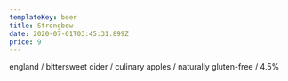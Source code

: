 ```yaml
---
templateKey: beer
title: Strongbow
date: 2020-07-01T03:45:31.899Z
price: 9
---
```


england / bittersweet cider / culinary apples / naturally gluten-free / 4.5%
